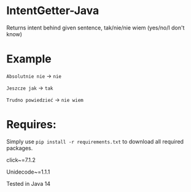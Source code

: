 # IntentGetter-Java

Returns intent behind given sentence, tak/nie/nie wiem (yes/no/I don't know)

Example
======
`Absolutnie nie` &#8594; `nie`

`Jeszcze jak` &#8594; `tak`

`Trudno powiedzieć` &#8594; `nie wiem`

Requires:
=====
Simply use `pip install -r requirements.txt` to download all required packages.

click~=7.1.2

Unidecode~=1.1.1

Tested in Java 14
